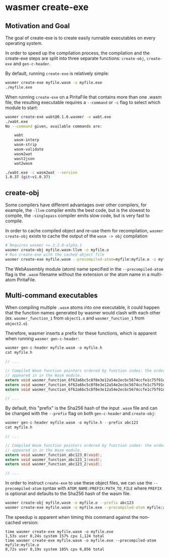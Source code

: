 # wasmer create-exe

## Motivation and Goal

The goal of create-exe is to create easily runnable executables on every
operating system. 

In order to speed up the compilation process, the compilation and the create-exe
steps are split into three separate functions: `create-obj`, `create-exe` and `gen-c-header`.

By default, running `create-exe` is relatively simple:

```sh
wasmer create-exe myfile.wasm -o myfile.exe
./myfile.exe
```

When running `create-exe` on a PiritaFile that contains more than one .wasm file, 
the resulting executable requires a `--command` or `-c` flag to select which module to start:

```sh 
wasmer create-exe wabt@0.1.0.wasmer -o wabt.exe
./wabt.exe
No --command given, available commands are:

    wabt
    wasm-interp
    wasm-strip
    wasm-validate
    wasm2wat
    wast2json
    wat2wasm

./wabt.exe -c wasm2wat --version
1.0.37 (git~v1.0.37)
```

## create-obj

Some compilers have different advantages over other compilers, for example, the `-llvm`
compiler emits the best code, but is the slowest to compile, the `-singlepass` compiler
emits slow code, but is very fast to compile.

In order to cache compiled object and re-use them for recompilation, `wasmer create-obj`
exists to cache the output of the `wasm -> obj` compilation

```sh
# Requires wasmer >= 3.2.0-alpha.1
wasmer create-obj myfile.wasm-llvm -o myfile.o
# Run create-exe with the cached object file
wasmer create-exe myfile.wasm --precompiled-atom=myfile:myfile.o -o myfile.exe
```

The WebAssembly module (atom) name specified in the `--precompiled-atom` flag is the `.wasm` filename
without the extension or the atom name in a multi-atom PiritaFile.

## Multi-command executables

When compiling multiple `.wasm` atoms into one executable, it could happen that
the function names generated by wasmer would clash with each other (ex. 
`wasmer_function_1` from `object1.o` and `wasmer_function_1` from `object2.o`).

Therefore, wasmer inserts a prefix for these functions, which is apparent when running
`wasmer gen-c-header`:

```c
wasmer gen-c-header myfile.wasm -o myfile.h
cat myfile.h

// ...

// Compiled Wasm function pointers ordered by function index: the order they
// appeared in in the Wasm module.
extern void wasmer_function_6f62a6bc5c8f8e3e12a54e2ecbc5674ccfe1c75f91d8e4dd6ebb3fec422a4d6c_0(void);
extern void wasmer_function_6f62a6bc5c8f8e3e12a54e2ecbc5674ccfe1c75f91d8e4dd6ebb3fec422a4d6c_1(void);
extern void wasmer_function_6f62a6bc5c8f8e3e12a54e2ecbc5674ccfe1c75f91d8e4dd6ebb3fec422a4d6c_2(void);

// ...
```

By default, this "prefix" is the Sha256 hash of the input `.wasm` file and can be changed with the 
`--prefix` flag on both `gen-c-header` and `create-obj`:

```c
wasmer gen-c-header myfile.wasm -o myfile.h --prefix abc123
cat myfile.h

// ...

// Compiled Wasm function pointers ordered by function index: the order they
// appeared in in the Wasm module.
extern void wasmer_function_abc123_0(void);
extern void wasmer_function_abc123_1(void);
extern void wasmer_function_abc123_2(void);

// ...
```

In order to instruct `create-exe` to use these object files, we can use the `--precompiled-atom` syntax
with `ATOM_NAME:PREFIX:PATH_TO_FILE` where `PREFIX` is optional and defaults to the Sha256 hash of the wasm file.

```sh
wasmer create-obj myfile.wasm -o myfile.o --prefix abc123
wasmer create-exe myfile.wasm -o myfile.exe --precompiled-atom myfile:abc123:myfile.o
```

The speedup is apparent when timing this command against the non-cached version:

```
time wasmer create-exe myfile.wasm -o myfile.exe
1,53s user 0,24s system 157% cpu 1,124 total
time wasmer create-exe myfile.wasm -o myfile.exe --precompiled-atom myfile:myfile.o
0,72s user 0,19s system 105% cpu 0,856 total
```
